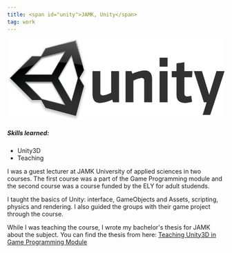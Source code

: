 ```yaml
---
title: <span id="unity">JAMK, Unity</span>
tag: work
---
```


![](../img/works/unity_logo.png)

##### Skills learned:
<div class="skills">
	<ul>
		<li id="strong">Unity3D</li>
		<li id="medium">Teaching</li>
	</ul>
</div>

I was a guest lecturer at JAMK University of applied sciences in two courses. The first course was a part of the Game Programming module and the second course was a course funded by the ELY for adult studends.

I taught the basics of Unity: interface, GameObjects and Assets, scripting, physics and rendering. I also guided the groups with their game project through the course.

While I was teaching the course, I wrote my bachelor's thesis for JAMK about the subject. You can find the thesis from here: [Teaching Unity3D in Game Programming Module](https://www.theseus.fi/handle/10024/75534)